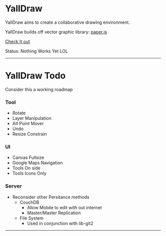 # YallDraw


YallDraw aims to create a collaborative drawing environment.

YallDraw builds off vector graphic library: [paper.js](http://paperjs.org)

[Check It out](http://yalldraw.com)

Status: Nothing Works Yet LOL

---


# YallDraw Todo

Consider this a working roadmap
 
### Tool
 
* Rotate
* Layer Manipulation
* Alt Point Mover
* Undo
* Resize Constrain

### UI

* Canvas Fullsize
* Google Maps Navigation
* Tools On side
* Tools Icons Only

### Server

* Reconsider other Persitance methods
   * CouchDB
      * Allow Mobile to edit with out internet
  	   * Master/Master Replication
   * File System
  	   * Used in conjunction with lib-git2



---







